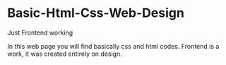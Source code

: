 # Basic-Html-Css-Web-Design
Just Frontend working

In this web page you will find basically css and html codes. Frontend is a work, it was created entirely on design.


